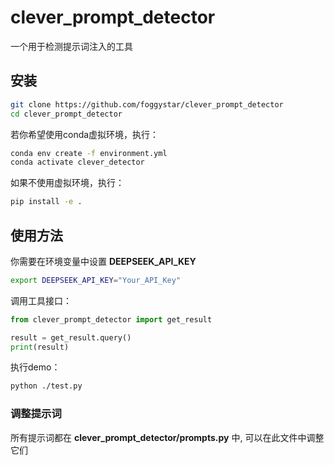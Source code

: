 # clever_prompt_detector

一个用于检测提示词注入的工具

## 安装

```bash
git clone https://github.com/foggystar/clever_prompt_detector
cd clever_prompt_detector
```

若你希望使用conda虚拟环境，执行：
```bash
conda env create -f environment.yml
conda activate clever_detector
```

如果不使用虚拟环境，执行：
```bash
pip install -e .
```

## 使用方法

你需要在环境变量中设置 **DEEPSEEK_API_KEY**
```bash
export DEEPSEEK_API_KEY="Your_API_Key"
```

调用工具接口：

```python
from clever_prompt_detector import get_result

result = get_result.query()
print(result)
```

执行demo：
```bash
python ./test.py
```

### 调整提示词

所有提示词都在 **clever_prompt_detector/prompts.py** 中, 可以在此文件中调整它们